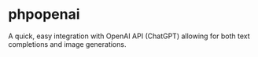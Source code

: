 # phpopenai
A quick, easy integration with OpenAI API (ChatGPT) allowing for both text completions and image generations.
